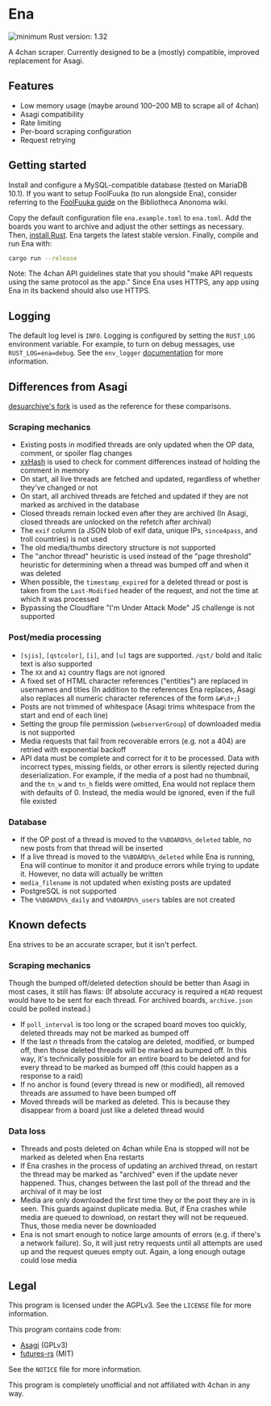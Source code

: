 # Ena

![minimum Rust version: 1.32](https://img.shields.io/badge/minimum%20Rust%20version-1.32-brightgreen.svg)

A 4chan scraper. Currently designed to be a (mostly) compatible, improved replacement for Asagi.

## Features

* Low memory usage (maybe around 100–200 MB to scrape all of 4chan)
* Asagi compatibility
* Rate limiting
* Per-board scraping configuration
* Request retrying

## Getting started

Install and configure a MySQL-compatible database (tested on MariaDB 10.1). If you want to setup FoolFuuka (to run alongside Ena), consider referring to the [FoolFuuka guide](https://wiki.bibanon.org/FoolFuuka) on the Bibliotheca Anonoma wiki.

Copy the default configuration file `ena.example.toml` to `ena.toml`. Add the boards you want to archive and adjust the other settings as necessary. Then, [install Rust](https://www.rust-lang.org/tools/install). Ena targets the latest stable version. Finally, compile and run Ena with:

```sh
cargo run --release
```

Note: The 4chan API guidelines state that you should "make API requests using the same protocol as the app." Since Ena uses HTTPS, any app using Ena in its backend should also use HTTPS.

## Logging

The default log level is `INFO`. Logging is configured by setting the `RUST_LOG` environment variable. For example, to turn on debug messages, use `RUST_LOG=ena=debug`. See the `env_logger` [documentation](https://docs.rs/env_logger/*/env_logger/) for more information.

## Differences from Asagi

[desuarchive's fork](https://github.com/desuarchive/asagi) is used as the reference for these comparisons.

### Scraping mechanics

* Existing posts in modified threads are only updated when the OP data, comment, or spoiler flag changes
* [xxHash](https://cyan4973.github.io/xxHash/) is used to check for comment differences instead of holding the comment in memory
* On start, all live threads are fetched and updated, regardless of whether they've changed or not
* On start, all archived threads are fetched and updated if they are not marked as archived in the database
* Closed threads remain locked even after they are archived (In Asagi, closed threads are unlocked on the refetch after archival)
* The `exif` column (a JSON blob of exif data, unique IPs, `since4pass`, and troll countries) is not used
* The old media/thumbs directory structure is not supported
* The "anchor thread" heuristic is used instead of the "page threshold" heuristic for determining when a thread was bumped off and when it was deleted
* When possible, the `timestamp_expired` for a deleted thread or post is taken from the `Last-Modified` header of the request, and not the time at which it was processed
* Bypassing the Cloudflare "I'm Under Attack Mode" JS challenge is not supported

### Post/media processing

* `[sjis]`, `[qstcolor]`, `[i]`, and `[u]` tags are supported. `/qst/` bold and italic text is also supported
* The `XX` and `A1` country flags are not ignored
* A fixed set of HTML character references ("entities") are replaced in usernames and titles (In addition to the references Ena replaces, Asagi also replaces all numeric character references of the form `&#\d+;`)
* Posts are not trimmed of whitespace (Asagi trims whitespace from the start and end of each line)
* Setting the group file permission (`webserverGroup`) of downloaded media is not supported
* Media requests that fail from recoverable errors (e.g. not a 404) are retried with exponential backoff
* API data must be complete and correct for it to be processed. Data with incorrect types, missing fields, or other errors is silently rejected during deserialization. For example, if the media of a post had no thumbnail, and the `tn_w` and `tn_h` fields were omitted, Ena would not replace them with defaults of 0. Instead, the media would be ignored, even if the full file existed

### Database

* If the OP post of a thread is moved to the `%%BOARD%%_deleted` table, no new posts from that thread will be inserted
* If a live thread is moved to the `%%BOARD%%_deleted` while Ena is running, Ena will continue to monitor it and produce errors while trying to update it. However, no data will actually be written
* `media_filename` is not updated when existing posts are updated
* PostgreSQL is not supported
* The `%%BOARD%%_daily` and `%%BOARD%%_users` tables are not created

## Known defects

Ena strives to be an accurate scraper, but it isn't perfect.

### Scraping mechanics

Though the bumped off/deleted detection should be better than Asagi in most cases, it still has flaws: (If absolute accuracy is required a `HEAD` request would have to be sent for each thread. For archived boards, `archive.json` could be polled instead.)
  * If `poll_interval` is too long or the scraped board moves too quickly, deleted threads may not be marked as bumped off
  * If the last _n_ threads from the catalog are deleted, modified, or bumped off, then those deleted threads will be marked as bumped off. In this way, it's technically possible for an entire board to be deleted and for every thread to be marked as bumped off (this could happen as a response to a raid)
  * If no anchor is found (every thread is new or modified), all removed threads are assumed to have been bumped off
  * Moved threads will be marked as deleted. This is because they disappear from a board just like a deleted thread would

### Data loss

* Threads and posts deleted on 4chan while Ena is stopped will not be marked as deleted when Ena restarts
* If Ena crashes in the process of updating an archived thread, on restart the thread may be marked as "archived" even if the update never happened. Thus, changes between the last poll of the thread and the archival of it may be lost
* Media are only downloaded the first time they or the post they are in is seen. This guards against duplicate media. But, if Ena crashes while media are queued to download, on restart they will not be requeued. Thus, those media never be downloaded
* Ena is not smart enough to notice large amounts of errors (e.g. if there's a network failure). So, it will just retry requests until all attempts are used up and the request queues empty out. Again, a long enough outage could lose media

## Legal

This program is licensed under the AGPLv3. See the `LICENSE` file for more information.

This program contains code from:

* [Asagi](https://github.com/desuarchive/asagi) (GPLv3)
* [futures-rs](https://github.com/rust-lang-nursery/futures-rs) (MIT)

See the `NOTICE` file for more information.

This program is completely unofficial and not affiliated with 4chan in any way.
